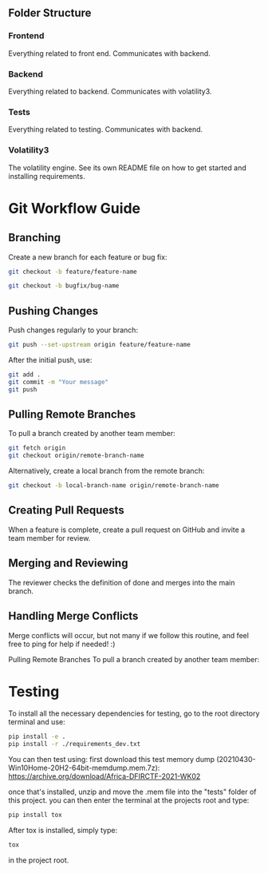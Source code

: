 ## Folder Structure

### Frontend
Everything related to front end. Communicates with backend.

### Backend

Everything related to backend. Communicates with volatility3. 

### Tests

Everything related to testing. Communicates with backend.

### Volatility3

The volatility engine. See its own README file on how to get started and 
installing requirements.

# Git Workflow Guide

## Branching

Create a new branch for each feature or bug fix:

```bash
git checkout -b feature/feature-name
```
```bash
git checkout -b bugfix/bug-name
````

## Pushing Changes
Push changes regularly to your branch:
```bash
git push --set-upstream origin feature/feature-name
```
After the initial push, use:
```bash
git add .
git commit -m "Your message"
git push
```

## Pulling Remote Branches
To pull a branch created by another team member:

```bash
git fetch origin
git checkout origin/remote-branch-name
```

Alternatively, create a local branch from the remote branch:

```bash
git checkout -b local-branch-name origin/remote-branch-name
```

## Creating Pull Requests
When a feature is complete, create a pull request on GitHub and invite a team member for review.

## Merging and Reviewing
The reviewer checks the definition of done and merges into the main branch.

## Handling Merge Conflicts
Merge conflicts will occur, but not many if we follow this routine, and 
feel free to ping for help if needed! :)

Pulling Remote Branches
To pull a branch created by another team member:

# Testing
To install all the necessary dependencies for testing, go to the root directory terminal and use:
```bash
pip install -e .
pip install -r ./requirements_dev.txt
```

You can then test using:
first download this test memory dump (20210430-Win10Home-20H2-64bit-memdump.mem.7z):
https://archive.org/download/Africa-DFIRCTF-2021-WK02

once that's installed, unzip and move the .mem file into the "tests" folder of this project.
you can then enter the terminal at the projects root and type:
```bash
pip install tox
```
After tox is installed, simply type:
```bash
tox
```
in the project root.

